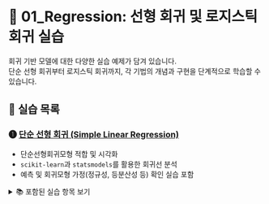 # 📘 01_Regression: 선형 회귀 및 로지스틱 회귀 실습

회귀 기반 모델에 대한 다양한 실습 예제가 담겨 있습니다.  
단순 선형 회귀부터 로지스틱 회귀까지, 각 기법의 개념과 구현을 단계적으로 학습할 수 있습니다.

## 📄 실습 목록

### ➊ [단순 선형 회귀 (Simple Linear Regression)](https://colab.research.google.com/github/Dropthe-bit/ai_portfolio/blob/main/01_Regression/1_1_regression_simple_linear.ipynb)
- 단순선형회귀모형 적합 및 시각화
- `scikit-learn`과 `statsmodels`를 활용한 회귀선 분석
- 예측 및 회귀모형 가정(정규성, 등분산성 등) 확인 실습 포함

<details>
<summary>📚 포함된 실습 항목 보기</summary>

- 단순선형회귀 예제  
- 회귀모형 적합 (`LinearRegression`, `ols`)  
- 시각화 (`matplotlib`, `seaborn`)  
- 모델 성능 평가 (MAE, MSE, R²)  
- 새로운 데이터 예측  
- 회귀모형 가정 확인  
- (참고) `statsmodels`로 해석  

</details>
